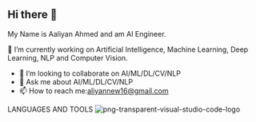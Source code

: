 ## Hi there 👋

My Name is Aaliyan Ahmed and am AI Engineer.

  🔭 I’m currently working on Artificial Intelligence, Machine Learning, Deep Learning, NLP and Computer Vision.
- 👯 I’m looking to collaborate on AI/ML/DL/CV/NLP
- 💬 Ask me about AI/ML/DL/CV/NLP
- 📫 How to reach me:aliyannew16@gmail.com

LANGUAGES AND TOOLS
![png-transparent-visual-studio-code-logo](https://github.com/user-attachments/assets/37799145-72f9-467d-9983-f4a7f6c6fb21)

